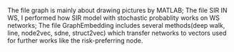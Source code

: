 The file graph is mainly about drawing pictures by MATLAB;
The file SIR IN WS, I performed how SIR model with stochastic probablity works on WS networks;
The file GraphEmbedding includes several methods(deep walk, line, node2vec, sdne, struct2vec) which transfer networks to vectors used for further works like the risk-preferring node.
